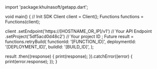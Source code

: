 import 'package:khulnasoft/getapp.dart';

void main() { // Init SDK
  Client client = Client();
  Functions functions = Functions(client);

  client
    .setEndpoint('https://[HOSTNAME_OR_IP]/v1') // Your API Endpoint
    .setProject('5df5acd0d48c2') // Your project ID
  ;
  Future result = functions.retryBuild(
    functionId: '[FUNCTION_ID]',
    deploymentId: '[DEPLOYMENT_ID]',
    buildId: '[BUILD_ID]',
  );

  result
    .then((response) {
      print(response);
    }).catchError((error) {
      print(error.response);
  });
}
